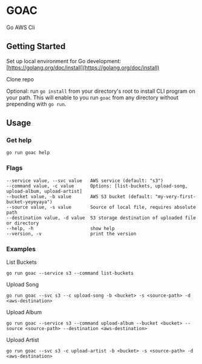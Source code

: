 # GOAC

Go AWS Cli

## Getting Started

Set up local environment for Go development: [https://golang.org/doc/install](https://golang.org/doc/install)

Clone repo

Optional: run `go install` from your directory's root to install CLI program on your path. This will enable to you run `goac` from any directory without prepending with `go run`.

## Usage

### Get help

`go run goac help`

### Flags

```
--service value, --svc value   AWS service (default: "s3")
--command value, -c value      Options: [list-buckets, upload-song, upload-album, upload-artist]
--bucket value, -b value       AWS S3 bucket (default: "my-very-first-bucket-yeyeyaya")
--source value, -s value       Source of local file, requires absolute path
--destination value, -d value  S3 storage destination of uploaded file or directory
--help, -h                     show help
--version, -v                  print the version
```

### Examples

List Buckets

`go run goac --service s3 --command list-buckets`

Upload Song

`go run goac --svc s3 --c upload-song -b <bucket> -s <source-path> -d <aws-destination>`

Upload Album

`go run goac --service s3 --command upload-album --bucket <bucket> --source <source-path> --destination <aws-destination>`

Upload Artist

`go run goac --svc s3 -c upload-artist -b <bucket> -s <source-path> -d <aws-destination>`
